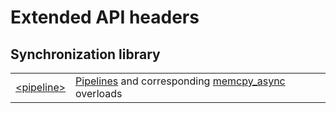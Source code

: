 # Extended API headers

## Synchronization library

|                                       |                                                                                                                                                  |
| ------------------------------------- | ------------------------------------------------------------------------------------------------------------------------------------------------ |
| [\<pipeline\>](./headers/pipeline.md) | [Pipelines](./synchronization_library/pipeline.md) and corresponding [memcpy_async](./asynchronous_operations_library/memcpy_async.md) overloads |